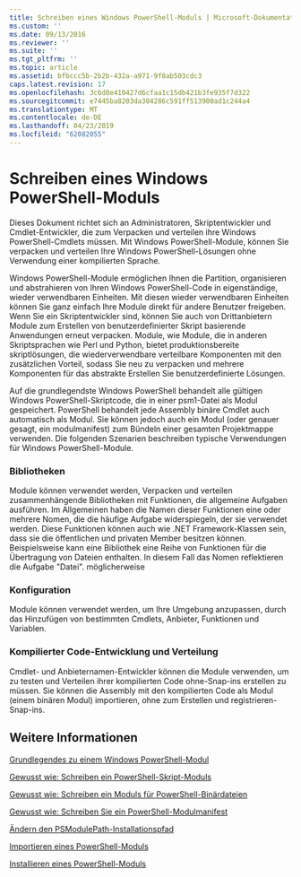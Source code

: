 ```yaml
---
title: Schreiben eines Windows PowerShell-Moduls | Microsoft-Dokumentation
ms.custom: ''
ms.date: 09/13/2016
ms.reviewer: ''
ms.suite: ''
ms.tgt_pltfrm: ''
ms.topic: article
ms.assetid: bfbccc5b-2b2b-432a-a971-9f8ab503cdc3
caps.latest.revision: 17
ms.openlocfilehash: 3c6d8e410427d6cfaa1c15db421b3fe935f7d322
ms.sourcegitcommit: e7445ba8203da304286c591ff513900ad1c244a4
ms.translationtype: MT
ms.contentlocale: de-DE
ms.lasthandoff: 04/23/2019
ms.locfileid: "62082055"
---
```

# <a name="writing-a-windows-powershell-module"></a>Schreiben eines Windows PowerShell-Moduls

Dieses Dokument richtet sich an Administratoren, Skriptentwickler und Cmdlet-Entwickler, die zum Verpacken und verteilen ihre Windows PowerShell-Cmdlets müssen. Mit Windows PowerShell-Module, können Sie verpacken und verteilen Ihre Windows PowerShell-Lösungen ohne Verwendung einer kompilierten Sprache.

Windows PowerShell-Module ermöglichen Ihnen die Partition, organisieren und abstrahieren von Ihren Windows PowerShell-Code in eigenständige, wieder verwendbaren Einheiten. Mit diesen wieder verwendbaren Einheiten können Sie ganz einfach Ihre Module direkt für andere Benutzer freigeben. Wenn Sie ein Skriptentwickler sind, können Sie auch von Drittanbietern Module zum Erstellen von benutzerdefinierter Skript basierende Anwendungen erneut verpacken. Module, wie Module, die in anderen Skriptsprachen wie Perl und Python, bietet produktionsbereite skriptlösungen, die wiederverwendbare verteilbare Komponenten mit den zusätzlichen Vorteil, sodass Sie neu zu verpacken und mehrere Komponenten für das abstrakte Erstellen Sie benutzerdefinierte Lösungen.

Auf die grundlegendste Windows PowerShell behandelt alle gültigen Windows PowerShell-Skriptcode, die in einer psm1-Datei als Modul gespeichert. PowerShell behandelt jede Assembly binäre Cmdlet auch automatisch als Modul. Sie können jedoch auch ein Modul (oder genauer gesagt, ein modulmanifest) zum Bündeln einer gesamten Projektmappe verwenden. Die folgenden Szenarien beschreiben typische Verwendungen für Windows PowerShell-Module.

### <a name="libraries"></a>Bibliotheken

Module können verwendet werden, Verpacken und verteilen zusammenhängende Bibliotheken mit Funktionen, die allgemeine Aufgaben ausführen. Im Allgemeinen haben die Namen dieser Funktionen eine oder mehrere Nomen, die die häufige Aufgabe widerspiegeln, der sie verwendet werden. Diese Funktionen können auch wie .NET Framework-Klassen sein, dass sie die öffentlichen und privaten Member besitzen können. Beispielsweise kann eine Bibliothek eine Reihe von Funktionen für die Übertragung von Dateien enthalten. In diesem Fall das Nomen reflektieren die Aufgabe "Datei". möglicherweise

### <a name="configuration"></a>Konfiguration

Module können verwendet werden, um Ihre Umgebung anzupassen, durch das Hinzufügen von bestimmten Cmdlets, Anbieter, Funktionen und Variablen.

### <a name="compiled-code-development-and-distribution"></a>Kompilierter Code-Entwicklung und Verteilung

Cmdlet- und Anbieternamen-Entwickler können die Module verwenden, um zu testen und Verteilen ihrer kompilierten Code ohne-Snap-ins erstellen zu müssen. Sie können die Assembly mit den kompilierten Code als Modul (einem binären Modul) importieren, ohne zum Erstellen und registrieren-Snap-ins.

## <a name="see-also"></a>Weitere Informationen

[Grundlegendes zu einem Windows PowerShell-Modul](./understanding-a-windows-powershell-module.md)

[Gewusst wie: Schreiben ein PowerShell-Skript-Moduls](./how-to-write-a-powershell-script-module.md)

[Gewusst wie: Schreiben ein Moduls für PowerShell-Binärdateien](./how-to-write-a-powershell-binary-module.md)

[Gewusst wie: Schreiben Sie ein PowerShell-Modulmanifest](http://msdn.microsoft.com/en-us/abe4c24b-e64e-4a61-81d5-18c4fceba0b6)

[Ändern den PSModulePath-Installationspfad](./modifying-the-psmodulepath-installation-path.md)

[Importieren eines PowerShell-Moduls](./importing-a-powershell-module.md)

[Installieren eines PowerShell-Moduls](./installing-a-powershell-module.md)
